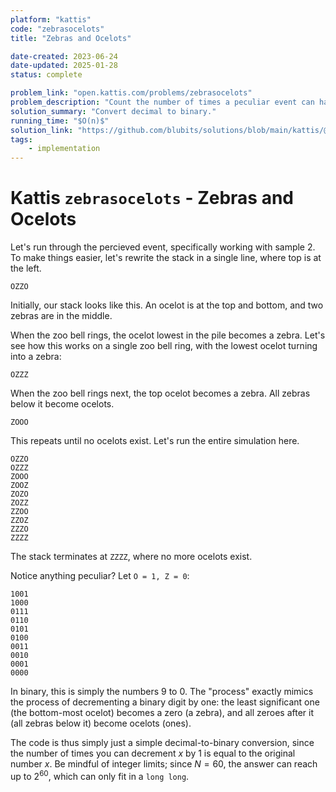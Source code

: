 ```yaml
---
platform: "kattis"
code: "zebrasocelots"
title: "Zebras and Ocelots"

date-created: 2023-06-24
date-updated: 2025-01-28
status: complete

problem_link: "open.kattis.com/problems/zebrasocelots"
problem_description: "Count the number of times a peculiar event can happen."
solution_summary: "Convert decimal to binary."
running_time: "$O(n)$"
solution_link: "https://github.com/blubits/solutions/blob/main/kattis/@solved/zebrasocelots/zebrasocelots.cpp"
tags:
    - implementation
---
```


# Kattis `zebrasocelots` - Zebras and Ocelots

Let's run through the percieved event, specifically working with sample 2. To make things easier, let's rewrite the stack in a single line, where top is at the left.

```
OZZO
```

Initially, our stack looks like this. An ocelot is at the top and bottom, and two zebras are in the middle.

When the zoo bell rings, the ocelot lowest in the pile becomes a zebra. Let's see how this works on a single zoo bell ring, with the lowest ocelot turning into a zebra:

```
OZZZ
```

When the zoo bell rings next, the top ocelot becomes a zebra. All zebras below it become ocelots.

```
ZOOO
```

This repeats until no ocelots exist. Let's run the entire simulation here.

```
OZZO
OZZZ
ZOOO
ZOOZ
ZOZO
ZOZZ
ZZOO
ZZOZ
ZZZO
ZZZZ
```

The stack terminates at `ZZZZ`, where no more ocelots exist.

Notice anything peculiar? Let `O = 1, Z = 0`:

```
1001
1000
0111
0110
0101
0100
0011
0010
0001
0000
```

In binary, this is simply the numbers 9 to 0. The "process" exactly mimics the process of decrementing a binary digit by one: the least significant one (the bottom-most ocelot) becomes a zero (a zebra), and all zeroes after it (all zebras below it) become ocelots (ones).

The code is thus simply just a simple decimal-to-binary conversion, since the number of times you can decrement $x$ by 1 is equal to the original number $x$. Be mindful of integer limits; since $N=60$, the answer can reach up to $2^{60}$, which can only fit in a `long long`.
